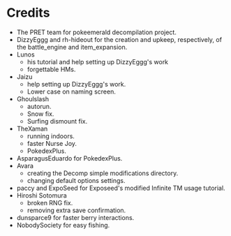 # Credits
* The PRET team for pokeemerald decompilation project.
* DizzyEggg and rh-hideout for the creation and upkeep, respectively, of the battle_engine and item_expansion.
* Lunos
    * his tutorial and help setting up DizzyEggg's work
    * forgettable HMs.
* Jaizu
    * help setting up DizzyEggg's work.
    * Lower case on naming screen.
* Ghoulslash
    * autorun.
    * Snow fix.
    * Surfing dismount fix.
* TheXaman
    * running indoors.
    * faster Nurse Joy.
    * PokedexPlus.
* AsparagusEduardo for PokedexPlus.
* Avara
    * creating the Decomp simple modifications directory.
    * changing default options settings.
* paccy and ExpoSeed for Exposeed's modified Infinite TM usage tutorial.
* Hiroshi Sotomura
    * broken RNG fix.
    * removing extra save confirmation.
* dunsparce9 for faster berry interactions.
* NobodySociety for easy fishing.

